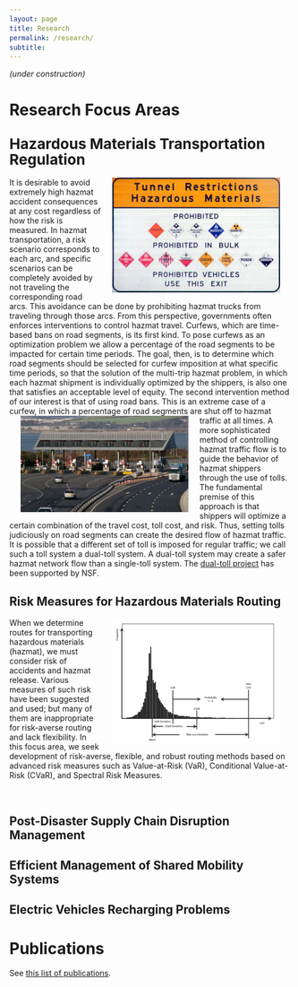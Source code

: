 ```yaml
---
layout: page
title: Research
permalink: /research/
subtitle:
---
```


<em>(under construction)</em>
<h1>Research Focus Areas</h1>
<h2><span style="font-size: 26px; line-height: 1.1;">Hazardous Materials Transportation Regulation</span></h2>
<img align="right" alt="Prohibitionboard" src="images/Prohibitionboard-300x205.jpg" width="300" height="205" hspace="20" />
It is desirable to avoid extremely high hazmat accident consequences at any cost regardless of how the risk is measured. In hazmat transportation, a risk scenario corresponds to each arc, and specific scenarios can be completely avoided by not traveling the corresponding road arcs. This avoidance can be done by prohibiting hazmat trucks from traveling through those arcs. From this perspective, governments often enforces interventions to control hazmat travel. Curfews, which are time-based bans on road segments, is its first kind. To pose curfews as an optimization problem we allow a percentage of the road segments to be impacted for certain time periods. The goal, then, is to determine which road segments should be selected for curfew imposition at what specific time periods, so that the solution of the multi-trip hazmat problem, in which each hazmat shipment is individually optimized by the shippers, is also one that satisfies an acceptable level of equity. The second intervention method of our interest is that of using road bans. This is an extreme case of a curfew, in which a percentage of road segments are shut off to hazmat traffic at all times.

<img align="left" alt="Toll_booths_in_the_UK" src="images/Toll_booths_in_the_UK-300x172.jpg" width="300" height="172"  hspace="20" />
A more sophisticated method of controlling hazmat traffic flow is to guide the behavior of hazmat shippers through the use of tolls. The fundamental premise of this approach is that shippers will optimize a certain combination of the travel cost, toll cost, and risk. Thus, setting tolls judiciously on road segments can create the desired flow of hazmat traffic. It is possible that a different set of toll is imposed for regular traffic; we call such a toll system a dual-toll system. A dual-toll system may create a safer hazmat network flow than a single-toll system. The <a href="http://hazmat.chkwon.net" target="_blank">dual-toll project</a> has been supported by NSF.
<h2>Risk Measures for Hazardous Materials Routing</h2>
<img align="right" alt="var_cvar" src="images/var_cvar-300x225.png" width="300" height="225" hspace="20" />
When we determine routes for transporting hazardous materials (hazmat), we must consider risk of accidents and hazmat release. Various measures of such risk have been suggested and used; but many of them are inappropriate for risk-averse routing and lack flexibility. In this focus area, we seek development of risk-averse, flexible, and robust routing methods based on advanced risk measures such as Value-at-Risk (VaR), Conditional Value-at-Risk (CVaR), and Spectral Risk Measures.

&nbsp;
<h2>Post-Disaster Supply Chain Disruption Management</h2>
<h2>Efficient Management of Shared Mobility Systems</h2>
<h2>Electric Vehicles Recharging Problems</h2>
<h1>Publications</h1>
See <a href="http://www.chkwon.net/research/#Publications" target="_blank">this list of publications</a>.

&nbsp;
